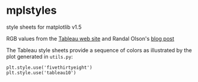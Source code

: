 mplstyles
=========

style sheets for matplotlib v1.5

RGB values from the [Tableau web site](http://tableaufriction.blogspot.ro/2012/11/finally-you-can-use-tableau-data-colors.html) 
and Randal Olson's [blog post](http://www.randalolson.com/2014/06/28/how-to-make-beautiful-data-visualizations-in-python-with-matplotlib/)

The Tableau style sheets provide a sequence of colors as illustrated by the
plot generated in `utils.py`:

```
plt.style.use('fivethirtyeight')
plt.style.use('tableau10')
```
